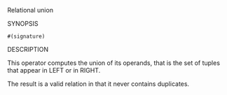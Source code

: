
Relational union

SYNOPSIS

    #(signature)

DESCRIPTION

This operator computes the union of its operands, that is the set of 
tuples that appear in LEFT or in RIGHT. 

The result is a valid relation in that it never contains duplicates.

